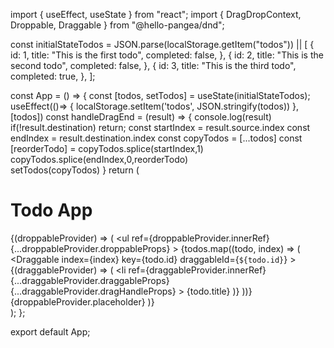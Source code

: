 import { useEffect, useState } from "react";
import { DragDropContext, Droppable, Draggable } from "@hello-pangea/dnd";

const initialStateTodos = JSON.parse(localStorage.getItem("todos")) || [
  {
    id: 1,
    title: "This is the first todo",
    completed: false,
  },
  {
    id: 2,
    title: "This is the second todo",
    completed: false,
  },
  {
    id: 3,
    title: "This is the third todo",
    completed: true,
  },
];

const App = () => {
  const [todos, setTodos] = useState(initialStateTodos);
  useEffect(()=> {
    localStorage.setItem('todos', JSON.stringify(todos))
  }, [todos])
  const handleDragEnd = (result) => {
    console.log(result)
    if(!result.destination) return; 
    const startIndex = result.source.index
    const endIndex = result.destination.index
    const copyTodos = [...todos]
    const [reorderTodo] = copyTodos.splice(startIndex,1)
    copyTodos.splice(endIndex,0,reorderTodo)   
    setTodos(copyTodos)
  }
  return (
    <div>
      <DragDropContext onDragEnd={handleDragEnd}>
        <h1>Todo App</h1>
        <Droppable droppableId="todos">
          {(droppableProvider) => (
            <ul
              ref={droppableProvider.innerRef}
              {...droppableProvider.droppableProps}
            >
              {todos.map((todo, index) => (
                <Draggable
                  index={index}
                  key={todo.id}
                  draggableId={`${todo.id}`}
                >
                  {(draggableProvider) => (
                    <li
                      ref={draggableProvider.innerRef}
                      {...draggableProvider.draggableProps}
                      {...draggableProvider.dragHandleProps}
                    >
                      {todo.title}
                    </li>
                  )}
                </Draggable>
              ))}
              {droppableProvider.placeholder}
            </ul>
          )}
        </Droppable>
      </DragDropContext>
    </div>
  );
};

export default App;
